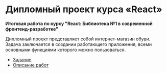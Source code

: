 # Дипломный проект курса «React»

**Итоговая работа по курсу "React: Библиотека №1 в современной фронтенд-разработке"**

Дипломный проект представляет собой интернет-магазин обуви. Задача заключается в создании работающего приложения, всеми основными функциями которого можно пользоваться.

- [Задание](./doc/README.md)
- [Описание работ](./doc/PRODUCT.md)
